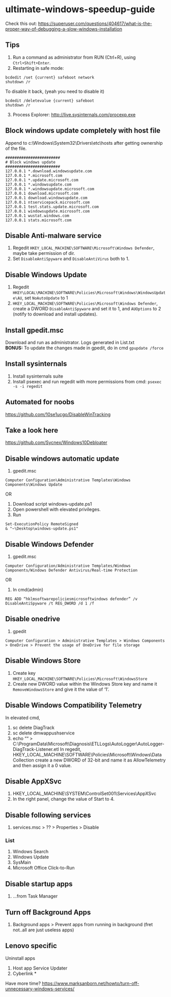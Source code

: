 # ultimate-windows-speedup-guide

Check this out: https://superuser.com/questions/404617/what-is-the-proper-way-of-debugging-a-slow-windows-installation

## Tips
1. Run a command as administrator from RUN (Ctrl+R), using `Ctrl+Shift+Enter`.
2. Restarting in safe mode: 
```
bcdedit /set {current} safeboot network
shutdown /r
```
To disable it back, (yeah you need to disable it)
```
bcdedit /deletevalue {current} safeboot
shutdown /r
```
3. Process Explorer: http://live.sysinternals.com/procexp.exe   

## Block windows update completely with host file
Append to c:\Windows\System32\Drivers\etc\hosts after getting ownership of the file.
```
########################
# Block windows update
########################
127.0.0.1 *.download.windowsupdate.com
127.0.0.1 *.microsoft.com
127.0.0.1 *.update.microsoft.com
127.0.0.1 *.windowsupdate.com
127.0.0.1 *.windowsupdate.microsoft.com
127.0.0.1 download.microsoft.com
127.0.0.1 download.windowsupdate.com
127.0.0.1 ntservicepack.microsoft.com
127.0.0.1 test.stats.update.microsoft.com
127.0.0.1 windowsupdate.microsoft.com
127.0.0.1 wustat.windows.com
127.0.0.1 stats.microsoft.com
```

## Disable Anti-malware service
1. Regedit `HKEY_LOCAL_MACHINE\SOFTWARE\Microsoft\Windows Defender`, maybe take permission of dir.    
2. Set `DisableAntiSpyware` and `DisableAntiVirus` both to 1.   


## Disable Windows Update
1. Regedit `HKEY\LOCAL\MACHINE\SOFTWARE\Policies\Microsoft\Windows\WindowsUpdate\AU`, set `NoAutoUpdate` to 1
2. `HKEY_LOCAL_MACHINE\SOFTWARE\Policies\Microsoft\Windows Defender`, create a DWORD `DisableAntiSpyware` and set it to 1, and `AUOptions` to 2 (notify to download and install updates).   

## Install gpedit.msc
Download and run as administrator. Logs generated in List.txt   
**BONUS:** To update the changes made in gpedit, do in cmd `gpupdate /force`

## Install sysinternals
1. Install sysinternals suite
2. Install psexec and run regedit with more permissions from cmd: `psexec -s -i regedit`

## Automated for noobs 
https://github.com/10se1ucgo/DisableWinTracking

## Take a look here
https://github.com/Sycnex/Windows10Debloater

## Disable windows automatic update
1. gpedit.msc
```
Computer Configuration\Administrative Templates\Windows Components\Windows Update
```
OR
1. Download script windows-update.ps1
2. Open powershell with elevated privileges.
3. Run
```
Set-ExecutionPolicy RemoteSigned
& "~\Desktop\windows-update.ps1"
```

## Disable Windows Defender
1. gpedit.msc 
```
Computer Configuration/Administrative Templates/Windows Components/Windows Defender Antivirus/Real-time Protection
```
OR
1. In cmd(admin)
```
REG ADD “hklmsoftwarepoliciesmicrosoftwindows defender” /v DisableAntiSpyware /t REG_DWORD /d 1 /f
```
## Disable onedrive
1. gpedit
```
Computer Configuration > Administrative Templates > Windows Components > OneDrive > Prevent the usage of OneDrive for file storage
```

## Disable Windows Store
1. Create key `HKEY_LOCAL_MACHINE\SOFTWARE\Policies\Microsoft\WindowsStore`
2. Create new DWORD value within the Windows Store key and name it `RemoveWindowsStore` and give it the value of ‘1’.

## Disable Windows Compatibility Telemetry
In elevated cmd,
1. sc delete DiagTrack
2. sc delete dmwappushservice
3. echo ““ > C:\ProgramData\Microsoft\Diagnosis\ETLLogs\AutoLogger\AutoLogger-DiagTrack-Listener.etl
In regedit,
HKEY_LOCAL_MACHINE\SOFTWARE\Policies\Microsoft\Windows\Data Collection
create a new DWORD of 32-bit and name it as AllowTelemetry and then assign it a 0 value.


## Disable AppXSvc 
1. HKEY_LOCAL_MACHINE\SYSTEM\ControlSet001\Services\AppXSvc
2. In the right panel, change the value of Start to 4.

## Disable following services
1. services.msc > ?? > Properties > Disable 
### List
1. Windows Search
2. Windows Update
3. SysMain 
4. Microsoft Office Click-to-Run 

## Disable startup apps 
1. ...from Task Manager

## Turn off Background Apps
1. Background apps > Prevent apps from running in background (fret not..all are just useless apps)

## Lenovo specific
Uninstall apps 
1. Host app Service Updater
2. Cyberlink *

Have more time?
https://www.marksanborn.net/howto/turn-off-unnecessary-windows-services/
